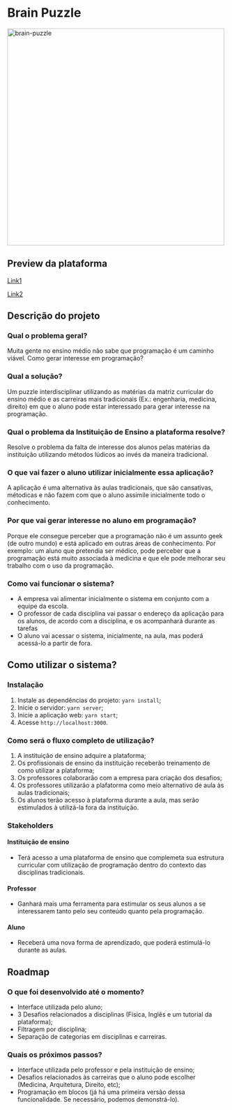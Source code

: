 # Brain Puzzle
<img width="498" alt="brain-puzzle" src="https://user-images.githubusercontent.com/47576846/69723487-6e7f6d00-10f8-11ea-9eda-fdaa141955ce.png">

## Preview da plataforma
[Link1](https://www.loom.com/share/69ce2ea1c6be4bf6a042cd67301689c2)

[Link2](https://www.loom.com/share/8c06bde69a2e411c93cd9f55052d5c3d)

## Descrição do projeto
### Qual o problema geral?
Muita gente no ensino médio não sabe que programação é um caminho viável. Como gerar interesse em programação?

### Qual a solução?
Um puzzle interdisciplinar utilizando as matérias da matriz curricular do ensino médio e as carreiras mais tradicionais (Ex.: engenharia, medicina, direito) em que o aluno pode estar interessado para gerar interesse na programação.

### Qual o problema da Instituição de Ensino a plataforma resolve?
Resolve o problema da falta de interesse dos alunos pelas matérias da instituição utilizando métodos lúdicos ao invés da maneira tradicional.

### O que vai fazer o aluno utilizar inicialmente essa aplicação?
A aplicação é uma alternativa às aulas tradicionais, que são cansativas, métodicas e não fazem com que o aluno assimile inicialmente todo o conhecimento.

### Por que vai gerar interesse no aluno em programação?
Porque ele consegue perceber que a programação não é um assunto geek (de outro mundo) e está aplicado em outras áreas de conhecimento. Por exemplo: um aluno que pretendia ser médico, pode perceber que a programação está muito associada à medicina e que ele pode melhorar seu trabalho com o uso da programação.

### Como vai funcionar o sistema?
* A empresa vai alimentar inicialmente o sistema em conjunto com a equipe da escola.
* O professor de cada disciplina vai passar o endereço da aplicação para os alunos, de acordo com a disciplina, e os acompanhará durante as tarefas
* O aluno vai acessar o sistema, inicialmente, na aula, mas poderá acessá-lo a partir de fora.

## Como utilizar o sistema?

### Instalação
1. Instale as dependências do projeto: `yarn install`;
2. Inicie o servidor: `yarn server`;
3. Inicie a aplicação web: `yarn start`;
4. Acesse `http://localhost:3000`.

### Como será o fluxo completo de utilização?
1. A instituição de ensino adquire a plataforma;
2. Os profissionais de ensino da instituição receberão treinamento de como utilizar a plataforma;
3. Os professores colaborarão com a empresa para criação dos desafios;
4. Os professores utilizarão a plafatorma como meio alternativo de aula às aulas tradicionais;
5. Os alunos terão acesso à plataforma durante a aula, mas serão estimulados à utilizá-la fora da instituição.

### Stakeholders

#### Instituição de ensino
- Terá acesso a uma plataforma de ensino que complemeta sua estrutura curricular com utilização de programação dentro do contexto das disciplinas tradicionais.

#### Professor
- Ganhará mais uma ferramenta para estimular os seus alunos a se interessarem tanto pelo seu conteúdo quanto pela programação.

#### Aluno
- Receberá uma nova forma de aprendizado, que poderá estimulá-lo durante as aulas.

## Roadmap

### O que foi desenvolvido até o momento?
* Interface utilizada pelo aluno;
* 3 Desafios relacionados a disciplinas (Física, Inglês e um tutorial da plataforma);
* Filtragem por disciplina;
* Separação de categorias em disciplinas e carreiras.

### Quais os próximos passos?
* Interface utilizada pelo professor e pela instituição de ensino;
* Desafios relacionados às carreiras que o aluno pode escolher (Medicina, Arquitetura, Direito, etc);
* Programação em blocos (já há uma primeira versão dessa funcionalidade. Se necessário, podemos demonstrá-lo).
